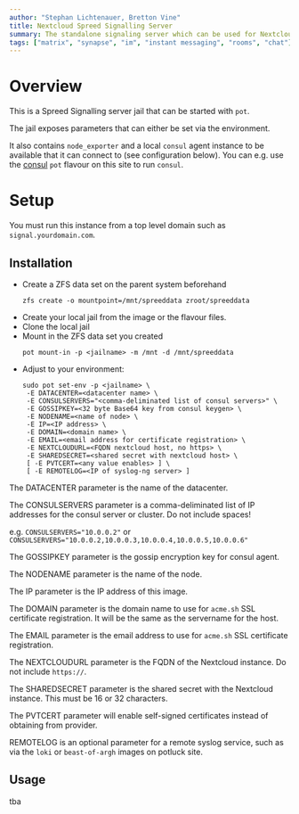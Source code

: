 ```yaml
---
author: "Stephan Lichtenauer, Bretton Vine"
title: Nextcloud Spreed Signalling Server
summary: The standalone signaling server which can be used for Nextcloud.
tags: ["matrix", "synapse", "im", "instant messaging", "rooms", "chat"]
---
```


# Overview

This is a Spreed Signalling server jail that can be started with ```pot```.

The jail exposes parameters that can either be set via the environment.

It also contains `node_exporter` and a local `consul` agent instance to be
available that it can connect to (see configuration below). You can e.g.
use the [consul](https://potluck.honeyguide.net/blog/consul/) `pot` flavour
on this site to run `consul`.

# Setup
You must run this instance from a top level domain such as `signal.yourdomain.com`.

## Installation

* Create a ZFS data set on the parent system beforehand
  ```
  zfs create -o mountpoint=/mnt/spreeddata zroot/spreeddata
  ```
* Create your local jail from the image or the flavour files.
* Clone the local jail
* Mount in the ZFS data set you created
  ```
  pot mount-in -p <jailname> -m /mnt -d /mnt/spreeddata
  ```
* Adjust to your environment:
  ```
  sudo pot set-env -p <jailname> \
   -E DATACENTER=<datacenter name> \
   -E CONSULSERVERS="<comma-deliminated list of consul servers>" \
   -E GOSSIPKEY=<32 byte Base64 key from consul keygen> \
   -E NODENAME=<name of node> \
   -E IP=<IP address> \
   -E DOMAIN=<domain name> \
   -E EMAIL=<email address for certificate registration> \
   -E NEXTCLOUDURL=<FQDN nextcloud host, no https> \
   -E SHAREDSECRET=<shared secret with nextcloud host> \
   [ -E PVTCERT=<any value enables> ] \
   [ -E REMOTELOG=<IP of syslog-ng server> ]
  ```

The DATACENTER parameter is the name of the datacenter.

The CONSULSERVERS parameter is a comma-deliminated list of IP addresses for the consul server or cluster. Do not include spaces!

e.g. ```CONSULSERVERS="10.0.0.2"``` or ```CONSULSERVERS="10.0.0.2,10.0.0.3,10.0.0.4,10.0.0.5,10.0.0.6"```

The GOSSIPKEY parameter is the gossip encryption key for consul agent.

The NODENAME parameter is the name of the node.

The IP parameter is the IP address of this image.

The DOMAIN parameter is the domain name to use for `acme.sh` SSL certificate registration. It will be the same as the servername for the host.

The EMAIL parameter is the email address to use for `acme.sh` SSL certificate registration.

The NEXTCLOUDURL parameter is the FQDN of the Nextcloud instance. Do not include `https://`.

The SHAREDSECRET parameter is the shared secret with the Nextcloud instance. This must be 16 or 32 characters.

The PVTCERT parameter will enable self-signed certificates instead of obtaining from provider.

REMOTELOG is an optional parameter for a remote syslog service, such as via the `loki` or `beast-of-argh` images on potluck site.

## Usage

tba